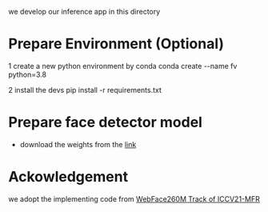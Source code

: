 we develop our inference app in this directory

# Prepare Environment (Optional)

1 create a new python environment by conda
conda create --name fv python=3.8

2 install the devs
pip install -r requirements.txt



# Prepare face detector model 
* download the weights from the [link](https://drive.google.com/file/d/127N01CeSd78vf9ayMAb3ZUXilUl6T69f/view?usp=sharing)



# Ackowledgement
we adopt the implementing code from [WebFace260M Track of ICCV21-MFR](https://github.com/WebFace260M/webface260m-iccv21-mfr)
